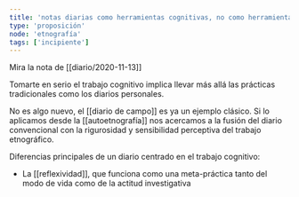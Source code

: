 ```yaml
---
title: 'notas diarias como herramientas cognitivas, no como herramientas productivas'
type: 'proposición'
node: 'etnografía'
tags: ['incipiente']
---
```


Mira la nota de [[diario/2020-11-13]]

Tomarte en serio el trabajo cognitivo implica llevar más allá las prácticas tradicionales como los diarios personales.

No es algo nuevo, el [[diario de campo]] es ya un ejemplo clásico. Si lo aplicamos desde la [[autoetnografía]] nos acercamos a la fusión del diario convencional con la rigurosidad y sensibilidad perceptiva del trabajo etnográfico.

Diferencias principales de un diario centrado en el trabajo cognitivo:

- La [[reflexividad]], que funciona como una meta-práctica tanto del modo de vida como de la actitud investigativa